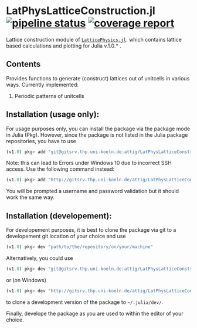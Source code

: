 # LatPhysLatticeConstruction.jl [![pipeline status](http://gitsrv.thp.uni-koeln.de/attig/LatPhysLatticeConstruction.jl/badges/master/pipeline.svg)](http://gitsrv.thp.uni-koeln.de/attig/LatPhysLatticeConstruction.jl/commits/master) [![coverage report](http://gitsrv.thp.uni-koeln.de/attig/LatPhysLatticeConstruction.jl/badges/master/coverage.svg)](http://gitsrv.thp.uni-koeln.de/attig/LatPhysLatticeConstruction.jl/commits/master)

Lattice construction module of [`LatticePhysics.jl`](http://gitsrv.thp.uni-koeln.de/attig/LatticePhysics.jl). which contains lattice based calculations and plotting for Julia v.1.0.* .



## Contents

Provides functions to generate (construct) lattices out of unitcells in various ways. Currently implemented:
1.  Periodic patterns of unitcells


## Installation (usage only):

For usage purposes only, you can install the package via the package mode in Julia (Pkg). However, since the package
is not listed in the Julia package repositories, you have to use
```julia
(v1.0) pkg> add "git@gitsrv.thp.uni-koeln.de:attig/LatPhysLatticeConstruction.jl.git"
```
Note: this can lead to Errors under Windows 10 due to incorrect SSH access. Use the following command instead:
```julia
(v1.0) pkg> add "http://gitsrv.thp.uni-koeln.de/attig/LatPhysLatticeConstruction.jl.git"
```
You will be prompted a username and password validation but it should work the same way.


## Installation (developement):

For developement purposes, it is best to clone the package via git to a developement
git location of your choice and use
```julia
(v1.0) pkg> dev "path/to/the/repository/on/your/machine"
```

Alternatively, you could use
```julia
(v1.0) pkg> dev "git@gitsrv.thp.uni-koeln.de:attig/LatPhysLatticeConstruction.jl.git"
```
or (on Windows)
```julia
(v1.0) pkg> dev "http://gitsrv.thp.uni-koeln.de/attig/LatPhysLatticeConstruction.jl.git"
```
to clone a development version of the package to `~/.julia/dev/`.


Finally, develope the package as you are used to within the editor of your choice.
